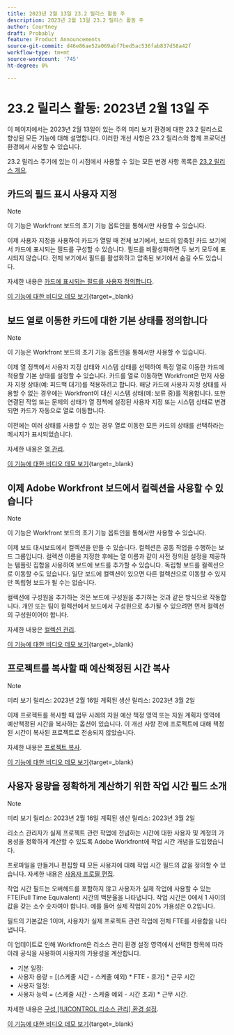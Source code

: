 ```yaml
---
title: 2023년 2월 13일 23.2 릴리스 활동 주
description: 2023년 2월 13일 23.2 릴리스 활동 주
author: Courtney
draft: Probably
feature: Product Announcements
source-git-commit: d46e86ae52a069abf7bed5ac536fab837d58a42f
workflow-type: tm+mt
source-wordcount: '745'
ht-degree: 0%

---
```


# 23.2 릴리스 활동: 2023년 2월 13일 주

이 페이지에서는 2023년 2월 13일이 있는 주의 미리 보기 환경에 대한 23.2 릴리스로 향상된 모든 기능에 대해 설명합니다. 이러한 개선 사항은 23.2 릴리스와 함께 프로덕션 환경에서 사용할 수 있습니다.

23.2 릴리스 주기에 있는 이 시점에서 사용할 수 있는 모든 변경 사항 목록은 [23.2 릴리스 개요](/help/quicksilver/product-announcements/product-releases/23.2-release-activity/23-2-release-overview.md).

## 카드의 필드 표시 사용자 지정

>[!NOTE]
>
>이 기능은 Workfront 보드의 초기 기능 옵트인을 통해서만 사용할 수 있습니다.


이제 사용자 지정을 사용하여 카드가 열릴 때 전체 보기에서, 보드의 압축된 카드 보기에서 카드에 표시되는 필드를 구성할 수 있습니다. 필드를 비활성화하면 두 보기 모두에 표시되지 않습니다. 전체 보기에서 필드를 활성화하고 압축된 보기에서 숨길 수도 있습니다.

자세한 내용은 [카드에 표시되는 필드를 사용자 정의합니다](/help/quicksilver/agile/get-started-with-boards/customize-fields-on-card.md).

[이 기능에 대한 비디오 데모 보기](https://video.tv.adobe.com/v/3415710/){target=_blank}

## 보드 열로 이동한 카드에 대한 기본 상태를 정의합니다

>[!NOTE]
>
>이 기능은 Workfront 보드의 초기 기능 옵트인을 통해서만 사용할 수 있습니다.

이제 열 정책에서 사용자 지정 상태와 시스템 상태를 선택하여 특정 열로 이동한 카드에 적용할 기본 상태를 설정할 수 있습니다. 카드를 열로 이동하면 Workfront은 먼저 사용자 지정 상태(예: 피드백 대기)를 적용하려고 합니다. 해당 카드에 사용자 지정 상태를 사용할 수 없는 경우에는 Workfront이 대신 시스템 상태(예: 보류 중)를 적용합니다. 또한 연결된 작업 또는 문제의 상태가 열 정책에 설정된 사용자 지정 또는 시스템 상태로 변경되면 카드가 자동으로 열로 이동합니다.

이전에는 여러 상태를 사용할 수 있는 경우 열로 이동한 모든 카드의 상태를 선택하라는 메시지가 표시되었습니다.

자세한 내용은 [열 관리](/help/quicksilver/agile/get-started-with-boards/manage-board-columns.md).

[이 기능에 대한 비디오 데모 보기](https://video.tv.adobe.com/v/3415711/){target=_blank}

## 이제 Adobe Workfront 보드에서 컬렉션을 사용할 수 있습니다

>[!NOTE]
>
>이 기능은 Workfront 보드의 초기 기능 옵트인을 통해서만 사용할 수 있습니다.

이제 보드 대시보드에서 컬렉션을 만들 수 있습니다. 컬렉션은 공동 작업을 수행하는 보드 그룹입니다. 컬렉션 이름을 지정한 후에는 열 이름과 같이 사전 정의된 설정을 제공하는 템플릿 집합을 사용하여 보드에 보드를 추가할 수 있습니다. 독립형 보드를 컬렉션으로 이동할 수도 있습니다. 일단 보드에 컬렉션이 있으면 다른 컬렉션으로 이동할 수 있지만 독립형 보드가 될 수는 없습니다.

컬렉션에 구성원을 추가하는 것은 보드에 구성원을 추가하는 것과 같은 방식으로 작동합니다. 개인 또는 팀이 컬렉션에서 보드에서 구성원으로 추가될 수 있으려면 먼저 컬렉션의 구성원이어야 합니다.

자세한 내용은 [컬렉션 관리](/help/quicksilver/agile/use-boards-agile-planning-tools/manage-collections.md).

[이 기능에 대한 비디오 데모 보기](https://video.tv.adobe.com/v/3415609/){target=_blank}

## 프로젝트를 복사할 때 예산책정된 시간 복사

>[!NOTE]
>
>미리 보기 릴리스: 2023년 2월 16일 계획된 생산 릴리스: 2023년 3월 2일

이제 프로젝트를 복사할 때 업무 사례의 자원 예산 책정 영역 또는 자원 계획자 영역에 예산책정된 시간을 복사하는 옵션이 있습니다. 이 개선 사항 전에 프로젝트에 대해 책정된 시간이 복사된 프로젝트로 전송되지 않았습니다.

자세한 내용은 [프로젝트 복사](/help/quicksilver/manage-work/projects/manage-projects/copy-project.md).

[이 기능에 대한 비디오 데모 보기](https://video.tv.adobe.com/v/3415713/){target=_blank}

## 사용자 용량을 정확하게 계산하기 위한 작업 시간 필드 소개

>[!NOTE]
>
>미리 보기 릴리스: 2023년 2월 16일 계획된 생산 릴리스: 2023년 3월 2일

리소스 관리자가 실제 프로젝트 관련 작업에 전념하는 시간에 대한 사용자 및 계정의 가용성을 정확하게 계산할 수 있도록 Adobe Workfront에 작업 시간 개념을 도입했습니다.

프로파일을 만들거나 편집할 때 모든 사용자에 대해 작업 시간 필드의 값을 정의할 수 있습니다. 자세한 내용은 [사용자 프로필 편집](/help/quicksilver/administration-and-setup/add-users/create-and-manage-users/edit-a-users-profile.md).

작업 시간 필드는 오버헤드를 포함하지 않고 사용자가 실제 작업에 사용할 수 있는 FTE(Full Time Equivalent) 시간의 백분율을 나타냅니다. 작업 시간은 0에서 1 사이의 값을 갖는 소수 숫자여야 합니다. 예를 들어 실제 작업의 20% 가용성은 0.2입니다.

필드의 기본값은 1이며, 사용자가 실제 프로젝트 관련 작업에 전체 FTE를 사용함을 나타냅니다.

이 업데이트로 인해 Workfront은 리소스 관리 환경 설정 영역에서 선택한 항목에 따라 아래 공식을 사용하여 사용자의 가용성을 계산합니다.

* 기본 일정:
* 사용자 용량 = [(스케줄 시간 - 스케줄 예외) * FTE - 휴가] * 근무 시간
* 사용자 일정:
* 사용자 능력 = (스케줄 시간 - 스케줄 예외 - 시간 초과) * 근무 시간.

자세한 내용은 [구성 [!UICONTROL 리소스 관리] 환경 설정](/help/quicksilver/administration-and-setup/set-up-workfront/configure-system-defaults/configure-resource-mgmt-preferences.md).

[이 기능에 대한 비디오 데모 보기](https://video.tv.adobe.com/v/3415608/){target=_blank}
